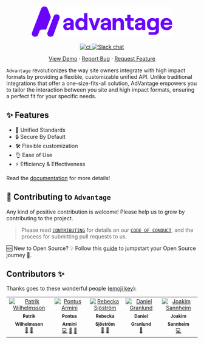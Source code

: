 <br>

<p align="center" style="margin-bottom: 15px;">
    <picture>
      <img src="./www/public/logo/advantage-logo.svg" height="80">
  </picture>
</p>

<p align="center">
  <a href="https://github.com/get-advantage/advantage/actions/workflows/www.yml">
    <img src="https://github.com/get-advantage/advantage/actions/workflows/www.yml/badge.svg" alt="ci" />
  </a>
  <a href="https://join.slack.com/t/get-advantage/shared_invite/zt-2gy6c4z4m-4~pIuwRfe8eqPM5H7iV9MQ">
    <img src="https://img.shields.io/badge/chat-slack-blue?style=flat&logo=slack" alt="Slack chat">
  </a>
</p>
<p align="center">
    <a href="https://stackblitz.com/github/get-advantage/advantage/tree/main?file=playground%2Fgpt%2Findex.html" target="blank">View Demo</a>
    ·
    <a href="https://github.com/get-advantage/advantage/issues/new/choose">Report Bug</a>
    ·
    <a href="https://github.com/get-advantage/advantage/issues/new/choose">Request Feature</a>
</p>

`Advantage` revolutionizes the way site owners integrate with high impact formats by providing a flexible, customizable unified API. Unlike traditional integrations that offer a one-size-fits-all solution, AdVantage empowers you to tailor the interaction between you site and high impact formats, ensuring a perfect fit for your specific needs.

## ✨ Features

-   📐 Unified Standards
-   🔒 Secure By Default
-   🛠 Flexible customization
-   👌 Ease of Use
-   ⚡️ Efficiency & Effectiveness

Read the [documentation](https://get-advantage.org) for more details!

## 🤝 Contributing to `Advantage`

Any kind of positive contribution is welcome! Please help us to grow by contributing to the project.

> Please read [`CONTRIBUTING`](CONTRIBUTING.md) for details on our [`CODE OF CONDUCT`](CODE_OF_CONDUCT.md), and the process for submitting pull requests to us.

🆕 New to Open Source? 💡 Follow this [guide](https://opensource.guide/how-to-contribute/) to jumpstart your Open Source journey 🚀.

## Contributors ✨

Thanks goes to these wonderful people ([emoji key](https://allcontributors.org/docs/en/emoji-key)):

<!-- ALL-CONTRIBUTORS-LIST:START - Do not remove or modify this section -->
<!-- prettier-ignore-start -->
<!-- markdownlint-disable -->
<table>
  <tbody>
    <tr>
      <td align="center" valign="top" width="14.28%"><a href="https://github.com/pattan"><img src="https://avatars.githubusercontent.com/u/1073964?v=4?s=100" width="100px;" alt="Patrik Wilhelmsson"/><br /><sub><b>Patrik Wilhelmsson</b></sub></a><br /><a href="#doc-pattan" title="Documentation">📖</a> <a href="#ideas-pattan" title="Ideas, Planning, & Feedback">🤔</a></td>
      <td align="center" valign="top" width="14.28%"><a href="https://github.com/pontusarmini"><img src="https://avatars.githubusercontent.com/u/4329077?v=4?s=100" width="100px;" alt="Pontus Armini"/><br /><sub><b>Pontus Armini</b></sub></a><br /><a href="#code-pontusarmini" title="Code">💻</a> <a href="#doc-pontusarmini" title="Documentation">📖</a> <a href="#ideas-pontusarmini" title="Ideas, Planning, & Feedback">🤔</a></td>
      <td align="center" valign="top" width="14.28%"><a href="https://github.com/rebeckasjostrom1"><img src="https://avatars.githubusercontent.com/u/73482574?v=4?s=100" width="100px;" alt="Rebecka Sjöström"/><br /><sub><b>Rebecka Sjöström</b></sub></a><br /><a href="#doc-rebeckasjostrom1" title="Documentation">📖</a> <a href="#ideas-rebeckasjostrom1" title="Ideas, Planning, & Feedback">🤔</a></td>
      <td align="center" valign="top" width="14.28%"><a href="https://github.com/dsoohn"><img src="https://avatars.githubusercontent.com/u/27854867?v=4?s=100" width="100px;" alt="Daniel Granlund"/><br /><sub><b>Daniel Granlund</b></sub></a><br /><a href="#design-dsoohn" title="Design">🎨</a></td>
      <td align="center" valign="top" width="14.28%"><a href="https://github.com/sannheim"><img src="https://avatars.githubusercontent.com/u/26486263?v=4?s=100" width="100px;" alt="Joakim Sannheim"/><br /><sub><b>Joakim Sannheim</b></sub></a><br /><a href="#code-sannheim" title="Code">💻</a></td>
    </tr>
  </tbody>
</table>

<!-- markdownlint-restore -->
<!-- prettier-ignore-end -->

<!-- ALL-CONTRIBUTORS-LIST:END -->
